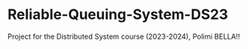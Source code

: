# Reliable-Queuing-System-DS23
Project for the Distributed System course (2023-2024), Polimi
BELLA!!
